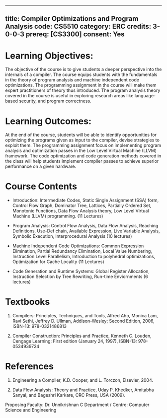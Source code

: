 
---
 title: Compiler Optimizations and Program Analysis
 code: CS5510
 category: ERC
 credits: 3-0-0-3
 prereq: [CS3300]
 consent: Yes
 ---

# Learning Objectives:
The objective of the course is to give students a deeper perspective into the internals of a
compiler. The course equips students with the fundamentals in the theory of program
analysis and machine independent code optimizations. The programming assignment in
the course will make them expert practitioners of theory thus introduced. The program
analysis theory covered in the course is useful in exploring research areas like
language-based security, and program correctness.

# Learning Outcomes:
At the end of the course, students will be able to identify opportunities for optimizing the
programs given as input to the compiler, devise strategies to exploit them. The
programming assignment focus on implementing program analysis and optimization
passes in the Low Level Virtual Machine (LLVM) framework. The code optimization and
code generation methods covered in the class will help students implement compiler
passes to achieve superior performance on a given hardware.

# Course Contents
* Introduction: Intermediate Codes, Static Single Assignment (SSA) form, Control Flow
Graph, Dominator Tree, Lattices, Partially Ordered Set, Monotonic Functions, Data Flow
Analysis theory, Low Level Virtual Machine (LLVM) programming. (11 Lectures)

* Program Analysis: Control Flow Analysis, Data Flow Analysis, Reaching Definitions,
Use-Def chain, Available Expression, Live Variable Analysis, Symbolic Execution, Interprocedural Analysis (10 lectures)

* Machine Independent Code Optimizations: Common Expression Elimination, Partial
Redundancy Elimination, Local Value Numbering, Instruction Level Parallelism, Introduction to polyhedral optimizations, Optimization for Cache Locality (11 Lectures)

* Code Generation and Runtime Systems: Global Register Allocation, Instruction Selection
by Tree Rewriting, Run-time Enviornments (6 lectures)

# Textbooks
1. Compilers: Principles, Techniques, and Tools, Alfred Aho, Monica Lam, Ravi Sethi,
Jeffrey D. Ullman, Addison-Wesley; Second Edition, 2006, ISBN-13: 978-0321486813

2. Compiler Construction: Principles and Practice, Kenneth C. Louden, Cengage Learning;
First edition (January 24, 1997), ISBN-13: 978-0534939724

# References

1. Engineering a Compiler, K.D. Cooper, and L. Torczon, Elsevier, 2004.

2. Data Flow Analysis: Theory and Practice, Uday P. Khedker, Amitabha Sanyal, and Bageshri Karkare, CRC Press, USA (2009).


Proposing Faculty: Dr. Unnikrishnan C
Department / Centre: Computer Science and Engineering
